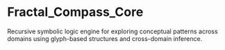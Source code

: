 # Fractal_Compass_Core
Recursive symbolic logic engine for exploring conceptual patterns across domains using glyph-based structures and cross-domain inference.
